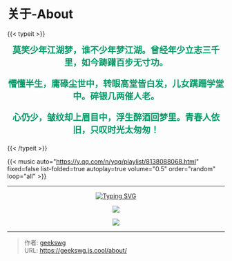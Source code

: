 # 关于-About


<!--more-->
{{< typeit >}}
<center>
<span  style='font-family: MMT,"沐目体";font-size:20px;font-weight:bold;color:#009966;' >
莫笑少年江湖梦，谁不少年梦江湖。曾经年少立志三千里，如今踌躇百步无寸功。

懵懂半生，庸碌尘世中，转眼高堂皆白发，儿女蹒跚学堂中。碎银几两催人老。

心仍少，皱纹却上眉目中，浮生醉酒回梦里。青春人依旧，只叹时光太匆匆！
</span>
</center>
{{< /typeit >}}


<!-- metingJs 音乐插件 -->
{{< music auto="https://y.qq.com/n/yqq/playlist/8138088068.html" fixed=false list-folded=true autoplay=true volume="0.5" order="random" loop="all"  >}}

<!-- 
> typeit 示例

```markdown
{{</* typeit */>}}
这一个带有基于 [TypeIt](https://typeitjs.com/) 的 **打字动画** 的 *段落* ...
{{</* /typeit */>}}
```

{{< music auto="https://y.qq.com/n/yqq/playlist/8138088068.html" fixed=true list-folded=false autoplay=true volume="0.2" >}} -->

<!-- {{< music url="/music/Take-Me-To-Your-Heart.mp3"  name="Take-Me-To-Your-Heart" artist="Michael Learns To Rock" cover="/logo.png" volume="0.2" autoplay=true loop=all fixed=true >}} -->

<!-- ```markdown
{{</* music url="/music/Take-Me-To-Your-Heart.mp3"  name="Take-Me-To-Your-Heart" artist="Michael Learns To Rock" cover="/logo.png" volume="0.2" autoplay=true loop=all */>}}
``` 
-->

---

<div align="center">
  
  <!-- dynamic typing effect 动态打字效果 -->
  <div align="center">
    <a href="https://geekswg.js.cool"><img src="https://readme-typing-svg.demolab.com?font=Pacifico&weight=600&duration=3000&pause=1000&center=true&vCenter=true&width=435&lines=Hello+World;Talk+is+Cheap%2C+Show+Me+the+Code" alt="Typing SVG" /></a>
  </div>

  <!-- knock code pictures 敲代码的图片 -->
  <img src="https://cdn.jsdelivr.net/gh/geekswg/geekswg/assets/images/coding.gif" /><br>

 

<!-- Snake Code Contribution Map 贪吃蛇代码贡献图 -->
<img src="https://cdn.jsdelivr.net/gh/geekswg/geekswg@snake/github-contribution-grid-snake.svg" />

</div>


---

> 作者: [geekswg](https://github.com/geekswg)  
> URL: https://geekswg.js.cool/about/  

